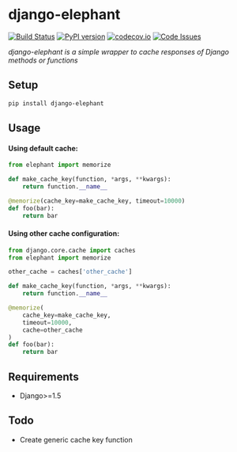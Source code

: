 # django-elephant

[![Build Status](https://travis-ci.org/jairhenrique/django-elephant.svg)](https://travis-ci.org/jairhenrique/django-elephant)
[![PyPI version](https://badge.fury.io/py/django-elephant.svg)](https://badge.fury.io/py/django-elephant)
[![codecov.io](https://codecov.io/github/jairhenrique/django-elephant/coverage.svg?branch=master)](https://codecov.io/github/jairhenrique/django-elephant?branch=master)
[![Code Issues](https://www.quantifiedcode.com/api/v1/project/03084631935244baa8335617d6502d11/badge.svg)](https://www.quantifiedcode.com/app/project/03084631935244baa8335617d6502d11)


*django-elephant is a simple wrapper to cache responses of Django methods or functions*


## Setup

```bash
pip install django-elephant
```

## Usage

#### Using default cache:

```python
from elephant import memorize

def make_cache_key(function, *args, **kwargs):
    return function.__name__

@memorize(cache_key=make_cache_key, timeout=10000)
def foo(bar):
    return bar
```


#### Using other cache configuration:

```python
from django.core.cache import caches
from elephant import memorize

other_cache = caches['other_cache']

def make_cache_key(function, *args, **kwargs):
    return function.__name__

@memorize(
    cache_key=make_cache_key,
    timeout=10000,
    cache=other_cache
)
def foo(bar):
    return bar
```


## Requirements
- Django>=1.5


## Todo
- Create generic cache key function
